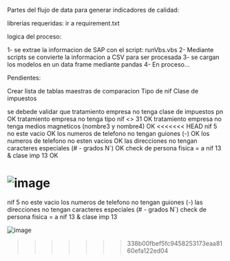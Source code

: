 Partes del flujo de data para generar indicadores de calidad:

librerias requeridas: ir a requirement.txt

logica del proceso:

1- se extrae la informacion de SAP con el script: runVbs.vbs
2- Mediante scripts se convierte la informacion a CSV para ser procesada
3- se cargan los modelos en un data frame mediante pandas
4- En proceso...

Pendientes:

Crear lista de tablas maestras de comparacion
Tipo de nif
Clase de impuestos

se debede validar que
tratamiento empresa no tenga clase de impuestos pn OK
tratamiento empresa no tenga tipo nif <> 31 OK
tratamiento empresa no tenga medios magneticos (nombre3 y nombre4) OK
<<<<<<< HEAD
nif 5 no este vacio OK
los numeros de telefono no tengan guiones (-) OK
los numeros de telefono no esten vacios OK
las direcciones no tengan caracteres especiales (# - grados N`) OK
check de persona fisica = a nif 13 & clase imp 13 OK

# ![image](https://github.com/user-attachments/assets/3370451a-e09b-4c7c-8a8d-e8516b99f5b7)

nif 5 no este vacio
los numeros de telefono no tengan guiones (-)
las direcciones no tengan caracteres especiales (# - grados N`)
check de persona fisica = a nif 13 & clase imp 13

![image](https://github.com/user-attachments/assets/3370451a-e09b-4c7c-8a8d-e8516b99f5b7)

> > > > > > > 338b00fbef5fc9458253173eaa8160efa122ed04
